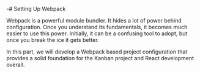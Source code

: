 -# Setting Up Webpack

Webpack is a powerful module bundler. It hides a lot of power behind configuration. Once you understand its fundamentals, it becomes much easier to use this power. Initially, it can be a confusing tool to adopt, but once you break the ice it gets better.

In this part, we will develop a Webpack based project configuration that provides a solid foundation for the Kanban project and React development overall.
